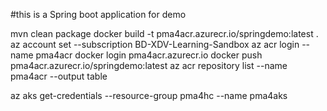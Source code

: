 #this is a Spring boot application for demo


mvn clean package
docker build -t pma4acr.azurecr.io/springdemo:latest .
az account set --subscription BD-XDV-Learning-Sandbox
az acr login --name pma4acr
docker login pma4acr.azurecr.io
docker push pma4acr.azurecr.io/springdemo:latest
az acr repository list --name pma4acr --output table

az aks get-credentials --resource-group pma4hc --name pma4aks